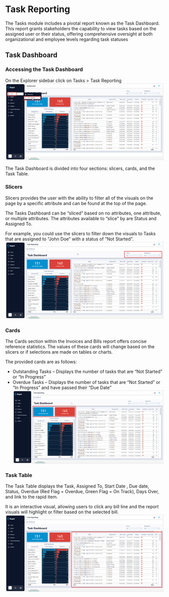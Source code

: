 # Task Reporting

The Tasks module includes a pivotal report known as the Task Dashboard. This report grants stakeholders the capability to view tasks based on the assigned user or their status, offering comprehensive oversight at both organizational and employee levels regarding task statuses

## Task Dashboard
### Accessing the Task Dashboard
On the Explorer sidebar click on Tasks > Task Reporting
![Task Reporting Dashboard Location](1702441524758.png)

The Task Dashboard is divided into four sections: slicers, cards, and the Task Table.

### Slicers
Slicers provides the user with the ability to filter all of the visuals on the page by a specific attribute and can be found at the top of the page.

The Tasks Dashboard can be “sliced” based on no attributes, one attribute, or multiple attributes. The attributes available to “slice” by are Status and Assigned To.

For example, you could use the slicers to filter down the visuals to Tasks that are assigned to “John Doe” with a status of “Not Started”.
![PowerBI Slicer](1702442422648.png)

### Cards
The Cards section within the Invoices and Bills report offers concise reference statistics. The values of these cards will change based on the slicers or if selections are made on tables or charts.

The provided cards are as follows:
 
- Outstanding Tasks – Displays the number of tasks that are “Not Started” or “In Progress”
- Overdue Tasks – Displays the number of tasks that are “Not Started” or “In Progress” and have passed their “Due Date”
![PowerBi Cards](1702442442254.png)

### Task Table
The Task Table displays the Task, Assigned To, Start Date , Due date, Status, Overdue (Red Flag = Overdue, Green Flag = On Track), Days Over, and link to the rapid item.

It is an interactive visual, allowing users to click any bill line and the report visuals will highlight or filter based on the selected bill.
![PowerBi Task Table](1702442519760.png)
